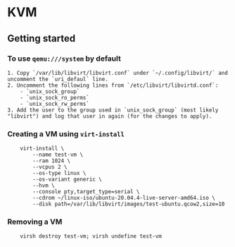 # KVM

## Getting started

### To use `qemu:///system` by default

	1. Copy `/var/lib/libvirt/libvirt.conf` under `~/.config/libvirt/` and uncomment the `uri_defaul` line.
	2. Uncomment the following lines from `/etc/libvirt/libvirtd.conf`:
		- `unix_sock_group`
		- `unix_sock_ro_perms`
		- `unix_sock_rw_perms`
	3. Add the user to the group used in `unix_sock_group` (most likely "libvirt") and log that user in again (for the changes to apply).


### Creating a VM using `virt-install`

		virt-install \
			--name test-vm \
			--ram 1024 \
			--vcpus 2 \
			--os-type linux \
			--os-variant generic \
			--hvm \
			--console pty,target_type=serial \
			--cdrom ~/linux-iso/ubuntu-20.04.4-live-server-amd64.iso \
			--disk path=/var/lib/libvirt/images/test-ubuntu.qcow2,size=10

### Removing a VM

		virsh destroy test-vm; virsh undefine test-vm

